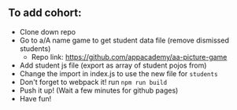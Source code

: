 ## To add cohort:
- Clone down repo
- Go to a/A name game to get student data file (remove dismissed students)
    - Repo link: https://github.com/appacademy/aa-picture-game
- Add student js file (export as array of student pojos from)
- Change the import in index.js to use the new file for `students`
- Don't forget to webpack it! run `npm run build`
- Push it up! (Wait a few minutes for github pages)
- Have fun!